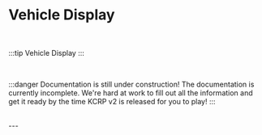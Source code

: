 # Vehicle Display

<br/>

:::tip Vehicle Display
:::

<br/>

:::danger Documentation is still under construction!
The documentation is currently incomplete. We're hard at work to fill out all the information and get it ready by the time KCRP v2 is released for you to play!
:::

<br/>
---
<br/>